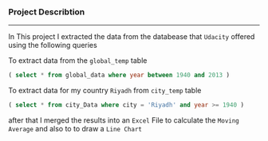 ### Project Describtion
--------------------------
In This project I extracted the data from the databease that `Udacity` offered using the following queries 

To extract data from the `global_temp` table
```sql
( select * from global_data where year between 1940 and 2013 )
```
To extract data for my country `Riyadh` from `city_temp` table
```sql
( select * from city_Data where city = 'Riyadh' and year >= 1940 )
```
after that I merged the results into an `Excel` File to calculate the `Moving Average` and also to to draw a `Line Chart`  
